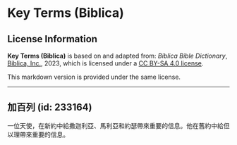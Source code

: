 # Key Terms (Biblica)

## License Information

**Key Terms (Biblica)** is based on and adapted from: _Biblica Bible Dictionary_, [Biblica, Inc.](https://www.biblica.com/), 2023, which is licensed under a [CC BY-SA 4.0 license](https://creativecommons.org/licenses/by-sa/4.0/legalcode.en).

This markdown version is provided under the same license.



--------------------------------

## 加百列 (id: 233164)

一位天使，在新約中給撒迦利亞、馬利亞和約瑟帶來重要的信息。他在舊約中給但以理帶來重要的信息。


